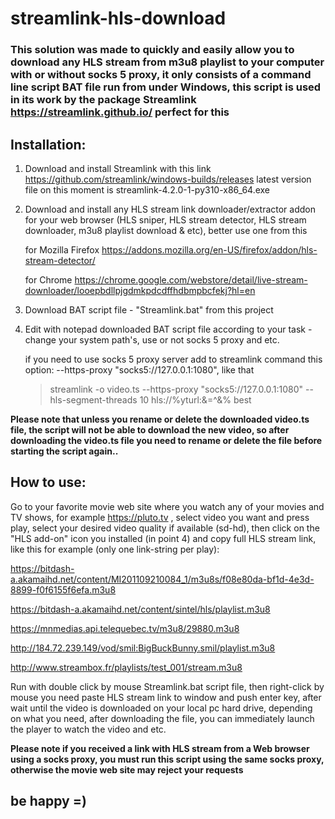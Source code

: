 # streamlink-hls-download
### This solution was made to quickly and easily allow you to download any HLS stream from m3u8 playlist to your computer with or without socks 5 proxy, it only consists of a command line script BAT file run from under Windows, this script is used in its work by the package Streamlink https://streamlink.github.io/ perfect for this

## Installation:
1. Download and install Streamlink with this link https://github.com/streamlink/windows-builds/releases  latest version file on this moment is streamlink-4.2.0-1-py310-x86_64.exe

2. Download and install any HLS stream link downloader/extractor addon for your web browser (HLS sniper, HLS stream detector, HLS stream downloader, m3u8 playlist download & etc), better use one from this

   for Mozilla Firefox https://addons.mozilla.org/en-US/firefox/addon/hls-stream-detector/

   for Chrome https://chrome.google.com/webstore/detail/live-stream-downloader/looepbdllpjgdmkpdcdffhdbmpbcfekj?hl=en

3. Download BAT script file - "Streamlink.bat" from this project

4. Edit with notepad downloaded BAT script file according to your task - change your system path's, use or not socks 5 proxy and etc.
   
   if you need to use socks 5 proxy server add to streamlink command this option: --https-proxy "socks5://127.0.0.1:1080", like that
   
   >streamlink -o video.ts --https-proxy "socks5://127.0.0.1:1080" --hls-segment-threads 10 hls://%yturl:&=^&% best

**Please note that unless you rename or delete the downloaded video.ts file, the script will not be able to download the new video, so after downloading the video.ts file you need to rename or delete the file before starting the script again..**


## How to use:

Go to your favorite movie web site where you watch any of your movies and TV shows, for example https://pluto.tv , select video you want and press play, select your desired video quality if available (sd-hd), then click on the "HLS add-on" icon you installed (in point 4) and copy full HLS stream link, like this for example (only one link-string per play):

https://bitdash-a.akamaihd.net/content/MI201109210084_1/m3u8s/f08e80da-bf1d-4e3d-8899-f0f6155f6efa.m3u8

https://bitdash-a.akamaihd.net/content/sintel/hls/playlist.m3u8

https://mnmedias.api.telequebec.tv/m3u8/29880.m3u8

http://184.72.239.149/vod/smil:BigBuckBunny.smil/playlist.m3u8

http://www.streambox.fr/playlists/test_001/stream.m3u8

Run with double click by mouse Streamlink.bat script file, then right-click by mouse you need paste HLS stream link to window and push enter key, after wait until the video is downloaded on your local pc hard drive, depending on what you need, after downloading the file, you can immediately launch the player to watch the video and etc.

**Please note if you received a link with HLS stream from a Web browser using a socks proxy, you must run this script using the same socks proxy, otherwise the movie web site may reject your requests**

## be happy =)
